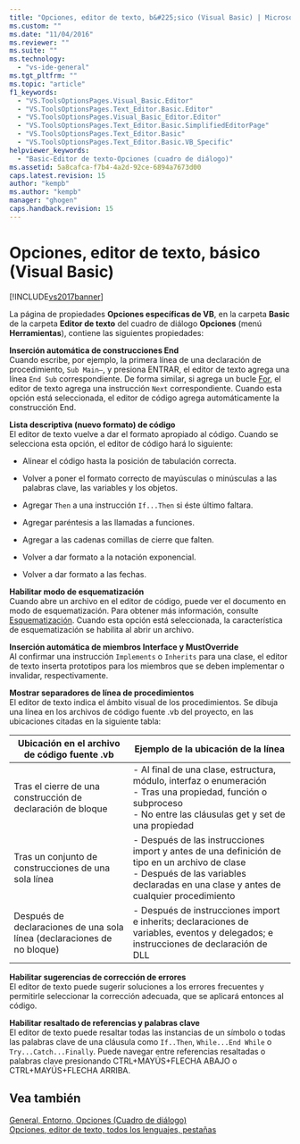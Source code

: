 ```yaml
---
title: "Opciones, editor de texto, b&#225;sico (Visual Basic) | Microsoft Docs"
ms.custom: ""
ms.date: "11/04/2016"
ms.reviewer: ""
ms.suite: ""
ms.technology: 
  - "vs-ide-general"
ms.tgt_pltfrm: ""
ms.topic: "article"
f1_keywords: 
  - "VS.ToolsOptionsPages.Visual_Basic.Editor"
  - "VS.ToolsOptionsPages.Text_Editor.Basic.Editor"
  - "VS.ToolsOptionsPages.Visual_Basic_Editor.Editor"
  - "VS.ToolsOptionsPages.Text_Editor.Basic.SimplifiedEditorPage"
  - "VS.ToolsOptionsPages.Text_Editor.Basic"
  - "VS.ToolsOptionsPages.Text_Editor.Basic.VB_Specific"
helpviewer_keywords: 
  - "Basic-Editor de texto-Opciones (cuadro de diálogo)"
ms.assetid: 5a8cafca-f7b4-4a2d-92ce-6894a7673d00
caps.latest.revision: 15
author: "kempb"
ms.author: "kempb"
manager: "ghogen"
caps.handback.revision: 15
---
```

# Opciones, editor de texto, b&#225;sico (Visual Basic)
[!INCLUDE[vs2017banner](../../code-quality/includes/vs2017banner.md)]

La página de propiedades **Opciones específicas de VB**, en la carpeta **Basic** de la carpeta **Editor de texto** del cuadro de diálogo **Opciones** \(menú **Herramientas**\), contiene las siguientes propiedades:  
  
 **Inserción automática de construcciones End**  
 Cuando escribe, por ejemplo, la primera línea de una declaración de procedimiento, `Sub Main—`, y presiona ENTRAR, el editor de texto agrega una línea `End Sub` correspondiente.  De forma similar, si agrega un bucle [For](/dotnet/visual-basic/language-reference/statements/for-next-statement), el editor de texto agrega una instrucción `Next` correspondiente.  Cuando esta opción está seleccionada, el editor de código agrega automáticamente la construcción End.  
  
 **Lista descriptiva \(nuevo formato\) de código**  
 El editor de texto vuelve a dar el formato apropiado al código.  Cuando se selecciona esta opción, el editor de código hará lo siguiente:  
  
-   Alinear el código hasta la posición de tabulación correcta.  
  
-   Volver a poner el formato correcto de mayúsculas o minúsculas a las palabras clave, las variables y los objetos.  
  
-   Agregar `Then` a una instrucción `If...Then` si éste último faltara.  
  
-   Agregar paréntesis a las llamadas a funciones.  
  
-   Agregar a las cadenas comillas de cierre que falten.  
  
-   Volver a dar formato a la notación exponencial.  
  
-   Volver a dar formato a las fechas.  
  
 **Habilitar modo de esquematización**  
 Cuando abre un archivo en el editor de código, puede ver el documento en modo de esquematización.  Para obtener más información, consulte [Esquematización](../../ide/outlining.md).  Cuando esta opción está seleccionada, la característica de esquematización se habilita al abrir un archivo.  
  
 **Inserción automática de miembros Interface y MustOverride**  
 Al confirmar una instrucción `Implements` o `Inherits` para una clase, el editor de texto inserta prototipos para los miembros que se deben implementar o invalidar, respectivamente.  
  
 **Mostrar separadores de línea de procedimientos**  
 El editor de texto indica el ámbito visual de los procedimientos.  Se dibuja una línea en los archivos de código fuente .vb del proyecto, en las ubicaciones citadas en la siguiente tabla:  
  
|Ubicación en el archivo de código fuente .vb|Ejemplo de la ubicación de la línea|  
|--------------------------------------------------|-----------------------------------------|  
|Tras el cierre de una construcción de declaración de bloque|-   Al final de una clase, estructura, módulo, interfaz o enumeración<br />-   Tras una propiedad, función o subproceso<br />-   No entre las cláusulas get y set de una propiedad|  
|Tras un conjunto de construcciones de una sola línea|-   Después de las instrucciones import y antes de una definición de tipo en un archivo de clase<br />-   Después de las variables declaradas en una clase y antes de cualquier procedimiento|  
|Después de declaraciones de una sola línea \(declaraciones de no bloque\)|-   Después de instrucciones import e inherits; declaraciones de variables, eventos y delegados; e instrucciones de declaración de DLL|  
  
 **Habilitar sugerencias de corrección de errores**  
 El editor de texto puede sugerir soluciones a los errores frecuentes y permitirle seleccionar la corrección adecuada, que se aplicará entonces al código.  
  
 **Habilitar resaltado de referencias y palabras clave**  
 El editor de texto puede resaltar todas las instancias de un símbolo o todas las palabras clave de una cláusula como `If..Then`, `While...End While` o `Try...Catch...Finally`.  Puede navegar entre referencias resaltadas o palabras clave presionando CTRL\+MAYÚS\+FLECHA ABAJO o CTRL\+MAYÚS\+FLECHA ARRIBA.  
  
## Vea también  
 [General, Entorno, Opciones \(Cuadro de diálogo\)](../../ide/reference/general-environment-options-dialog-box.md)   
 [Opciones, editor de texto, todos los lenguajes, pestañas](../../ide/reference/options-text-editor-all-languages-tabs.md)